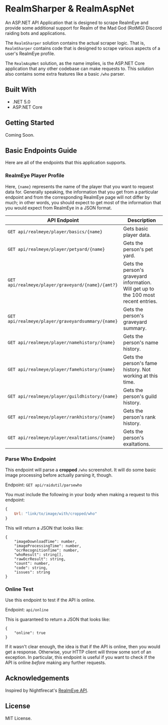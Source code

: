 # RealmSharper & RealmAspNet
An ASP.NET API Application that is designed to scrape RealmEye and provide some additional support for Realm of the Mad God (RotMG) Discord raiding bots and applications.

The `RealmSharper` solution contains the actual scraper logic. That is, `RealmSharper` contains code that is designed to scrape various aspects of a user's RealmEye profile.

The `RealmAspNet` solution, as the name implies, is the ASP.NET Core application that any other codebase can make requests to. This solution also contains some extra features like a basic `/who` parser.

## Built With
- .NET 5.0
- ASP.NET Core

## Getting Started
Coming Soon.

## Basic Endpoints Guide
Here are all of the endpoints that this application supports.

### RealmEye Player Profile
Here, `{name}` represents the name of the player that you want to request data for. Generally speaking, the information that you get from a particular endpoint and from the corresponding RealmEye page will not differ by much; in other words, you should expect to get most of the information that you would expect from RealmEye in a JSON format.

| API Endpoint | Description |
| ------------ | ----------- |
| `GET api/realmeye/player/basics/{name}` | Gets basic player data.  |
| `GET api/realmeye/player/petyard/{name}` | Gets the person's pet yard. |
| `GET api/realmeye/player/graveyard/{name}/{amt?}` | Gets the person's graveyard information. Will get up to the 100 most recent entries. | 
| `GET api/realmeye/player/graveyardsummary/{name}` | Gets the person's graveyard summary. | 
| `GET api/realmeye/player/namehistory/{name}` | Gets the person's name history. | 
| `GET api/realmeye/player/famehistory/{name}` | Gets the person's fame history. Not working at this time. |
| `GET api/realmeye/player/guildhistory/{name}` | Gets the person's guild history. | 
| `GET api/realmeye/player/rankhistory/{name}` | Gets the person's rank history. |
| `GET api/realmeye/player/exaltations/{name}` | Gets the person's exaltations. |

### Parse Who Endpoint
This endpoint will parse a __cropped__ `/who` screenshot. It will do some basic image processing before actually parsing it, though. 

Endpoint: `GET api/raidutil/parsewho`

You must include the following in your body when making a request to this endpoint:
```js
{
    Url: "link/to/image/with/cropped/who"
}
```

This will return a JSON that looks like:
```
{
    "imageDownloadTime": number,
    "imageProcessingTime": number,
    "ocrRecognitionTime": number,
    "whoResult": string[],
    "rawOcrResult": string,
    "count": number,
    "code": string,
    "issues": string
}
```

### Online Test
Use this endpoint to test if the API is online.

Endpoint: `api/online`

This is guaranteed to return a JSON that looks like:
```
{
    "online": true
}
```

If it wasn't clear enough, the idea is that if the API is online, then you would get a response. Otherwise, your HTTP client will throw some sort of an exception. In particular, this endpoint is useful if you want to check if the API is online *before* making any further requests.

## Acknowledgements
Inspired by Nightfirecat's [RealmEye API](https://github.com/Nightfirecat/RealmEye-API).

## License
MIT License.